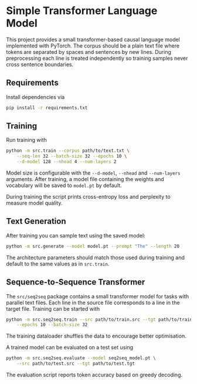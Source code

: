 # Simple Transformer Language Model

This project provides a small transformer-based causal language model
implemented with PyTorch. The corpus should be a plain text file where
tokens are separated by spaces and sentences by new lines.
During preprocessing each line is treated independently so training
samples never cross sentence boundaries.

## Requirements

Install dependencies via
```bash
pip install -r requirements.txt
```

## Training

Run training with
```bash
python -m src.train --corpus path/to/text.txt \
    --seq-len 32 --batch-size 32 --epochs 10 \
    --d-model 128 --nhead 4 --num-layers 2
```

Model size is configurable with the `--d-model`, `--nhead` and
`--num-layers` arguments. After training, a model file containing the
weights and vocabulary will be saved to `model.pt` by default.

During training the script prints cross-entropy loss and perplexity to
measure model quality.

## Text Generation

After training you can sample text using the saved model:

```bash
python -m src.generate --model model.pt --prompt "The" --length 20
```

The architecture parameters should match those used during training and
default to the same values as in `src.train`.

## Sequence-to-Sequence Transformer

The `src/seq2seq` package contains a small transformer model for tasks with
parallel text files. Each line in the source file corresponds to a line in the
target file. Training can be started with

```bash
python -m src.seq2seq.train --src path/to/train.src --tgt path/to/train.tgt \
    --epochs 10 --batch-size 32
```
The training dataloader shuffles the data to encourage better optimisation.


A trained model can be evaluated on a test set using

```bash
python -m src.seq2seq.evaluate --model seq2seq_model.pt \
    --src path/to/test.src --tgt path/to/test.tgt
```

The evaluation script reports token accuracy based on greedy decoding.
